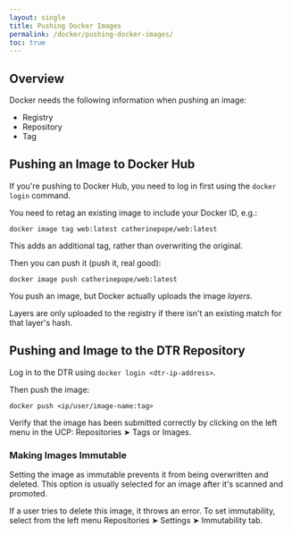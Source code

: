 ```yaml
---
layout: single
title: Pushing Docker Images
permalink: /docker/pushing-docker-images/
toc: true
---
```


## Overview

Docker needs the following information when pushing an image:

- Registry
- Repository
- Tag

## Pushing an Image to Docker Hub

If you're pushing to Docker Hub, you need to log in first using the `docker login` command.

You need to retag an existing image to include your Docker ID, e.g.:

`docker image tag web:latest catherinepope/web:latest`

This adds an additional tag, rather than overwriting the original.

Then you can push it (push it, real good):

`docker image push catherinepope/web:latest`

You push an image, but Docker actually uploads the image *layers*.

Layers are only uploaded to the registry if there isn't an existing match for that layer's hash.

## Pushing and Image to the DTR Repository

Log in to the DTR using `docker login <dtr-ip-address>`.

Then push the image:

`docker push <ip/user/image-name:tag>`

Verify that the image has been submitted correctly by clicking on the left menu in the UCP: Repositories ➤ Tags or Images.

### Making Images Immutable

Setting the image as immutable prevents it from being overwritten and deleted. This option is usually selected for an image after it's scanned and promoted.

If a user tries to delete this image, it throws an error. To set immutability, select from the left menu Repositories ➤ Settings ➤ Immutability tab.

